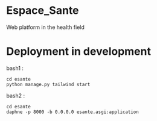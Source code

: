 # Espace_Sante
Web platform in the health field

# Deployment in development
bash1 : 
```
cd esante
python manage.py tailwind start
```
bash2 :
```
cd esante
daphne -p 8000 -b 0.0.0.0 esante.asgi:application
```
